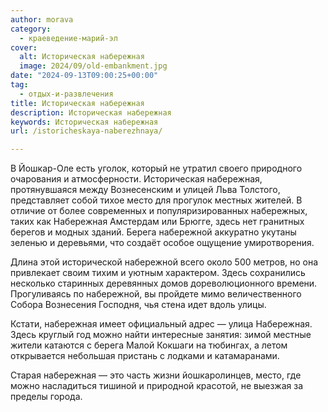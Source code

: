 ```yaml
---
author: morava
category:
  - краеведение-марий-эл
cover:
  alt: Историческая набережная
  image: 2024/09/old-embankment.jpg
date: "2024-09-13T09:00:25+00:00"
tag:
  - отдых-и-развлечения
title: Историческая набережная
description: Историческая набережная
keywords: Историческая набережная
url: /istoricheskaya-naberezhnaya/

---
```

В Йошкар-Оле есть уголок, который не утратил своего природного очарования и атмосферности. Историческая набережная, протянувшаяся между Вознесенским и улицей Льва Толстого, представляет собой тихое место для прогулок местных жителей. В отличие от более современных и популяризированных набережных, таких как Набережная Амстердам или Брюгге, здесь нет гранитных берегов и модных зданий. Берега набережной аккуратно укутаны зеленью и деревьями, что создаёт особое ощущение умиротворения.

Длина этой исторической набережной всего около 500 метров, но она привлекает своим тихим и уютным характером. Здесь сохранились несколько старинных деревянных домов дореволюционного времени. Прогуливаясь по набережной, вы пройдете мимо величественного Собора Вознесения Господня, чья стена идет вдоль улицы.

Кстати, набережная имеет официальный адрес — улица Набережная. Здесь круглый год можно найти интересные занятия: зимой местные жители катаются с берега Малой Кокшаги на тюбингах, а летом открывается небольшая пристань с лодками и катамаранами.

Старая набережная — это часть жизни йошкаролинцев, место, где можно насладиться тишиной и природной красотой, не выезжая за пределы города.
